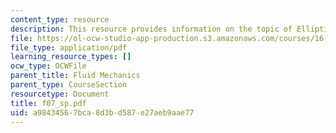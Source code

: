 ```yaml
---
content_type: resource
description: This resource provides information on the topic of Elliptical Lift Distribution.
file: https://ol-ocw-studio-app-production.s3.amazonaws.com/courses/16-01-unified-engineering-i-ii-iii-iv-fall-2005-spring-2006/a98434567bca8d3bd587e27aeb9aae77_f07_sp.pdf
file_type: application/pdf
learning_resource_types: []
ocw_type: OCWFile
parent_title: Fluid Mechanics
parent_type: CourseSection
resourcetype: Document
title: f07_sp.pdf
uid: a9843456-7bca-8d3b-d587-e27aeb9aae77
---
```

